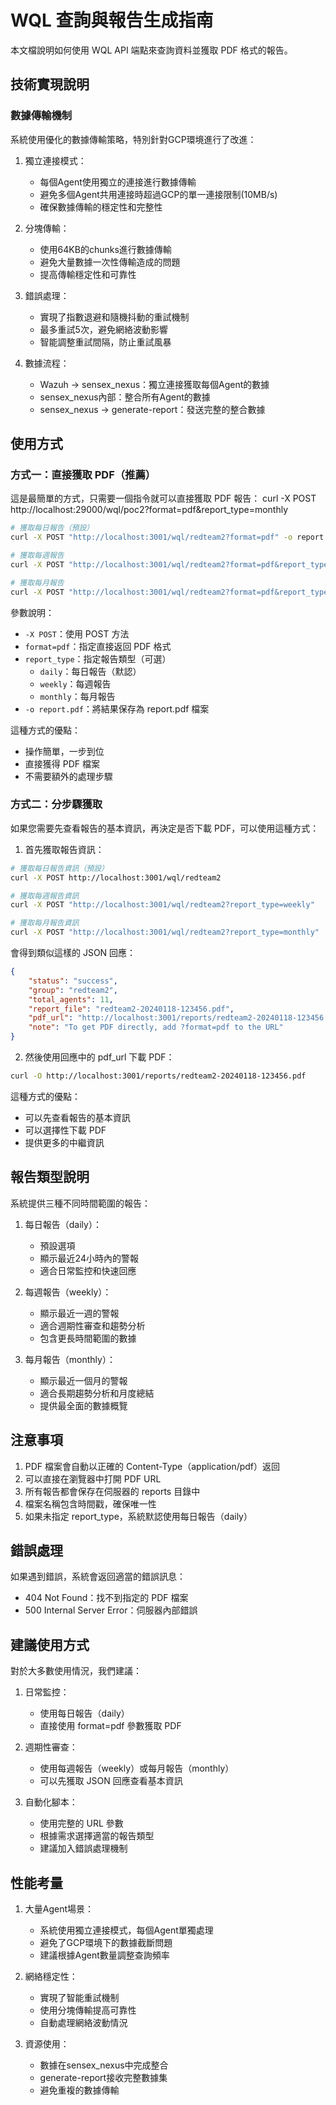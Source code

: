 # WQL 查詢與報告生成指南

本文檔說明如何使用 WQL API 端點來查詢資料並獲取 PDF 格式的報告。

## 技術實現說明

### 數據傳輸機制

系統使用優化的數據傳輸策略，特別針對GCP環境進行了改進：

1. 獨立連接模式：
   - 每個Agent使用獨立的連接進行數據傳輸
   - 避免多個Agent共用連接時超過GCP的單一連接限制(10MB/s)
   - 確保數據傳輸的穩定性和完整性

2. 分塊傳輸：
   - 使用64KB的chunks進行數據傳輸
   - 避免大量數據一次性傳輸造成的問題
   - 提高傳輸穩定性和可靠性

3. 錯誤處理：
   - 實現了指數退避和隨機抖動的重試機制
   - 最多重試5次，避免網絡波動影響
   - 智能調整重試間隔，防止重試風暴

4. 數據流程：
   - Wazuh → sensex_nexus：獨立連接獲取每個Agent的數據
   - sensex_nexus內部：整合所有Agent的數據
   - sensex_nexus → generate-report：發送完整的整合數據

## 使用方式

### 方式一：直接獲取 PDF（推薦）

這是最簡單的方式，只需要一個指令就可以直接獲取 PDF 報告：
curl -X POST http://localhost:29000/wql/poc2?format=pdf&report_type=monthly

```bash
# 獲取每日報告（預設）
curl -X POST "http://localhost:3001/wql/redteam2?format=pdf" -o report.pdf

# 獲取每週報告
curl -X POST "http://localhost:3001/wql/redteam2?format=pdf&report_type=weekly" -o weekly_report.pdf

# 獲取每月報告
curl -X POST "http://localhost:3001/wql/redteam2?format=pdf&report_type=monthly" -o monthly_report.pdf
```

參數說明：
- `-X POST`：使用 POST 方法
- `format=pdf`：指定直接返回 PDF 格式
- `report_type`：指定報告類型（可選）
  - `daily`：每日報告（默認）
  - `weekly`：每週報告
  - `monthly`：每月報告
- `-o report.pdf`：將結果保存為 report.pdf 檔案

這種方式的優點：
- 操作簡單，一步到位
- 直接獲得 PDF 檔案
- 不需要額外的處理步驟

### 方式二：分步驟獲取

如果您需要先查看報告的基本資訊，再決定是否下載 PDF，可以使用這種方式：

1. 首先獲取報告資訊：
```bash
# 獲取每日報告資訊（預設）
curl -X POST http://localhost:3001/wql/redteam2

# 獲取每週報告資訊
curl -X POST "http://localhost:3001/wql/redteam2?report_type=weekly"

# 獲取每月報告資訊
curl -X POST "http://localhost:3001/wql/redteam2?report_type=monthly"
```

會得到類似這樣的 JSON 回應：
```json
{
    "status": "success",
    "group": "redteam2",
    "total_agents": 11,
    "report_file": "redteam2-20240118-123456.pdf",
    "pdf_url": "http://localhost:3001/reports/redteam2-20240118-123456.pdf",
    "note": "To get PDF directly, add ?format=pdf to the URL"
}
```

2. 然後使用回應中的 pdf_url 下載 PDF：
```bash
curl -O http://localhost:3001/reports/redteam2-20240118-123456.pdf
```

這種方式的優點：
- 可以先查看報告的基本資訊
- 可以選擇性下載 PDF
- 提供更多的中繼資訊

## 報告類型說明

系統提供三種不同時間範圍的報告：

1. 每日報告（daily）：
   - 預設選項
   - 顯示最近24小時內的警報
   - 適合日常監控和快速回應

2. 每週報告（weekly）：
   - 顯示最近一週的警報
   - 適合週期性審查和趨勢分析
   - 包含更長時間範圍的數據

3. 每月報告（monthly）：
   - 顯示最近一個月的警報
   - 適合長期趨勢分析和月度總結
   - 提供最全面的數據概覽

## 注意事項

1. PDF 檔案會自動以正確的 Content-Type（application/pdf）返回
2. 可以直接在瀏覽器中打開 PDF URL
3. 所有報告都會保存在伺服器的 reports 目錄中
4. 檔案名稱包含時間戳，確保唯一性
5. 如果未指定 report_type，系統默認使用每日報告（daily）

## 錯誤處理

如果遇到錯誤，系統會返回適當的錯誤訊息：

- 404 Not Found：找不到指定的 PDF 檔案
- 500 Internal Server Error：伺服器內部錯誤

## 建議使用方式

對於大多數使用情況，我們建議：

1. 日常監控：
   - 使用每日報告（daily）
   - 直接使用 format=pdf 參數獲取 PDF

2. 週期性審查：
   - 使用每週報告（weekly）或每月報告（monthly）
   - 可以先獲取 JSON 回應查看基本資訊

3. 自動化腳本：
   - 使用完整的 URL 參數
   - 根據需求選擇適當的報告類型
   - 建議加入錯誤處理機制

## 性能考量

1. 大量Agent場景：
   - 系統使用獨立連接模式，每個Agent單獨處理
   - 避免了GCP環境下的數據截斷問題
   - 建議根據Agent數量調整查詢頻率

2. 網絡穩定性：
   - 實現了智能重試機制
   - 使用分塊傳輸提高可靠性
   - 自動處理網絡波動情況

3. 資源使用：
   - 數據在sensex_nexus中完成整合
   - generate-report接收完整數據集
   - 避免重複的數據傳輸
